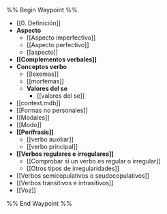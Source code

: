 %% Begin Waypoint %%
- [[0. Definición]]
- **Aspecto**
	- [[Aspecto imperfectivo]]
	- [[Aspecto perfectivo]]
	- [[aspecto]]
- **[[Complementos verbales]]**
- **Conceptos verbo**
	- [[lexemas]]
	- [[morfemas]]
	- **Valores del se**
		- [[valores del se]]
- [[context.mdb]]
- [[Formas no personales]]
- [[Modales]]
- [[Modo]]
- **[[Perífrasis]]**
	- [[verbo auxiliar]]
	- [[verbo principal]]
- **[[Verbos regulares e irregulares]]**
	- [[Comprobar si un verbo es regular o irregular]]
	- [[Otros tipos de irregularidades]]
- [[Verbos semicopulativos o seudocopulativos]]
- [[Verbos transitivos e intrasitivos]]
- [[Voz]]

%% End Waypoint %%